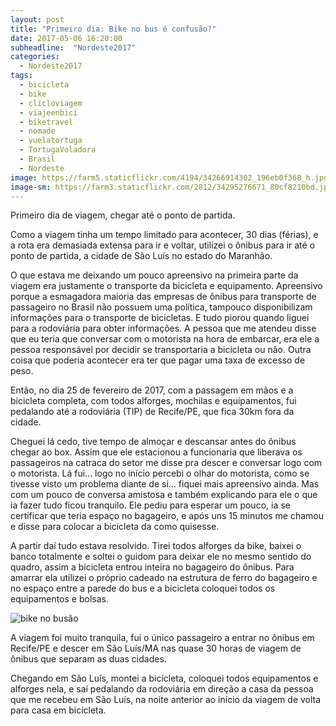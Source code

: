 ```yaml
---
layout: post
title: "Primeiro dia: Bike no bus é confusão?"
date: 2017-05-06 16:20:00
subheadline:  "Nordeste2017"
categories:
  - Nordeste2017
tags:
  - bicicleta
  - bike
  - clicloviagem
  - viajeenbici
  - biketravel
  - nomade
  - vuelatortuga
  - TortugaVoladora
  - Brasil
  - Nordeste
image: https://farm5.staticflickr.com/4194/34266914302_196eb0f368_h.jpg
image-sm: https://farm3.staticflickr.com/2812/34295276671_80cf8210bd.jpg
---
```


Primeiro dia de viagem, chegar até o ponto de partida.

Como a viagem tinha um tempo limitado para acontecer, 30 dias (férias), e a rota era demasiada extensa para ir e voltar, utilizei o ônibus para ir até o ponto de partida, a cidade de São Luís no estado do Maranhão.

O que estava me deixando um pouco apreensivo na primeira parte da viagem era justamente o transporte da bicicleta e equipamento. Apreensivo porque a esmagadora maioria das empresas de ônibus para transporte de passageiro no Brasil não possuem uma política, tampouco disponibilizam informações para o transporte de bicicletas. E tudo piorou quando liguei para a rodoviária para obter informações. A pessoa que me atendeu disse que eu teria que conversar com o motorista na hora de embarcar, era ele a pessoa responsável por decidir se transportaria a bicicleta ou não. Outra coisa que poderia acontecer era ter que pagar uma taxa de excesso de peso.

Então, no dia 25 de fevereiro de 2017, com a passagem em mãos e a bicicleta completa, com todos alforges, mochilas e equipamentos, fui pedalando até a rodoviária (TIP) de Recife/PE, que fica 30km fora da cidade.

Cheguei lá cedo, tive tempo de almoçar e descansar antes do ônibus chegar ao box. Assim que ele estacionou a funcionaria que liberava os passageiros na catraca do setor me disse pra descer e conversar logo com o motorista. Lá fui… logo no início percebi o olhar do motorista, como se tivesse visto um problema diante de si… fiquei mais apreensivo ainda. Mas com um pouco de conversa amistosa e também explicando para ele o que ia fazer tudo ficou tranquilo. Ele pediu para esperar um pouco, ia se certificar que teria espaço no bagageiro, e após uns 15 minutos me chamou e disse para colocar a bicicleta da como quisesse.

A partir daí tudo estava resolvido. Tirei todos alforges da bike, baixei o banco totalmente e soltei o guidom para deixar ele no mesmo sentido do quadro, assim a bicicleta entrou inteira no bagageiro do ônibus. Para amarrar ela utilizei o próprio cadeado na estrutura de ferro do bagageiro e no espaço entre a parede do bus e a bicicleta coloquei todos os equipamentos e bolsas.

![bike no busão](https://farm3.staticflickr.com/2812/34295276671_a23e4235d6_k.jpg)

A viagem foi muito tranquila, fui o único passageiro a entrar no ônibus em Recife/PE e descer em São Luís/MA nas quase 30 horas de viagem de ônibus que separam as duas cidades.

Chegando em São Luís, montei a bicicleta, coloquei todos equipamentos e alforges nela, e saí pedalando da rodoviária em direção a casa da pessoa que me recebeu em São Luís, na noite anterior ao início da viagem de volta para casa em bicicleta.
